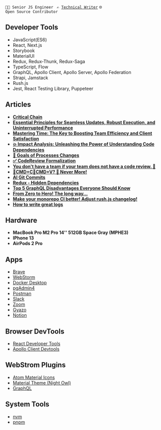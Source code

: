 <code>👨‍💻 Senior JS Engineer </code>
<code>✍️ [Technical Writer](https://dev.to/borysshulyak)</code> 
<code>🌐 Open Source Contributor </code>

## Developer Tools

- JavaScript(ES6)
- React, Next.js
- Storybook
- MaterialUI
- Redux,  Redux-Thunk, Redux-Saga
- TypeScript, Flow
- GraphQL, Apollo Client, Apollo Server, Apollo Federation
- Strapi, Jamstack
- Rush.js
- Jest, React Testing Library, Puppeteer

## Articles

- **[Critical Chain](https://dev.to/borysshulyak/critical-chain-14am)**
- **[Essential Principles for Seamless Updates, Robust Execution, and Uninterrupted Performance](https://dev.to/borysshulyak/essential-principles-for-seamless-updates-robust-execution-and-uninterrupted-performance-5bng)**
- **[Mastering Time: The Key to Boosting Team Efficiency and Client Satisfaction](https://dev.to/borysshulyak/mastering-time-the-key-to-boosting-team-efficiency-and-client-satisfaction-2283)**
- **[💥 Impact Analysis: Unleashing the Power of Understanding Code Dependencies](https://dev.to/borysshulyak/impact-analysis-unleashing-the-power-of-understanding-code-dependencies-4ma6)**
- **[🎯 Goals of Processes Changes](https://dev.to/borysshulyak/goals-of-process-changes-114a)**
- **[✅ CodeReview Formalization](https://dev.to/borysshulyak/codereview-formalization-3bmj)**
- **[You don't have a team if your team does not have a code review. 🙊](https://dev.to/borysshulyak/you-dont-have-a-team-if-your-team-does-not-have-a-code-review-2hb)**
- **[🤖CMD+C🤖CMD+V? 🛑 Never More!](https://dev.to/borysshulyak/cmdccmdv-never-more-58lp)**
- **[AI Git Commits](https://dev.to/borysshulyak/ai-git-commits-3pm1)**
- **[Redux - Hidden Dependencies](https://dev.to/borysshulyak/redux-hidden-dependecies-4mnb)**
- **[Top 5 GraphQL Disadvantages Everyone Should Know](https://dev.to/borysshulyak/top-5-graphql-disadvantages-everyone-should-know-3jh0)**
- **[From Zero to Hero! The long way…](https://dev.to/borysshulyak/from-zero-to-hero-the-long-way-2hpl)**
- **[Make your monorepo CI better! Adjust rush.js changelog!](https://dev.to/borysshulyak/make-your-monorepo-ci-better-adjust-rushjs-changelog-3f0a)**
- **[How to write great logs](https://dev.to/borysshulyak/how-to-write-great-logs-3ch8)**

## Hardware

- **MacBook Pro M2 Pro 14'' 512GB Space Gray (MPHE3)**
- **IPhone 13**
- **AirPods 2 Pro**

## Apps

- [Brave](https://brave.com/)
- [WebStorm](https://www.jetbrains.com/webstorm/)
- [Docker Desktop](https://www.docker.com/products/docker-desktop/)
- [pgAdmin4](https://www.pgadmin.org/)
- [Postman](https://www.postman.com/)
- [Slack](https://slack.com/)
- [Zoom](https://www.zoom.us/)
- [Gyazo](https://gyazo.com/)
- [Notion](https://www.notion.so/)

## Browser DevTools

- [React Developer Tools](https://chrome.google.com/webstore/detail/react-developer-tools/fmkadmapgofadopljbjfkapdkoienihi)
- [Apollo Client Devtools](https://chrome.google.com/webstore/detail/apollo-client-devtools/jdkknkkbebbapilgoeccciglkfbmbnfm)

## WebStrom Plugins

- [Atom Material Icons](https://plugins.jetbrains.com/plugin/10044-atom-material-icons)
- [Material Theme (Night Owl)](https://plugins.jetbrains.com/plugin/8006-material-theme-ui)
- [GraphQL](https://plugins.jetbrains.com/plugin/8097-graphql)

## System Tools

- [nvm](https://github.com/nvm-sh/nvm)
- [pnpm](https://pnpm.io/)
